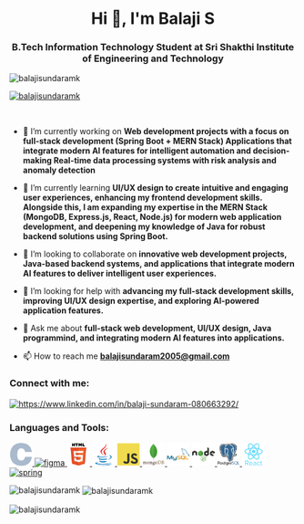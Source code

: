 <h1 align="center">Hi 👋, I'm Balaji S</h1>
<h3 align="center">B.Tech Information Technology Student at Sri Shakthi Institute of Engineering and Technology</h3>

<p align="left"> <img src="https://komarev.com/ghpvc/?username=balajisundaramk&label=Profile%20views&color=0e75b6&style=flat" alt="balajisundaramk" /> </p>

<p align="left"> <a href="https://github.com/ryo-ma/github-profile-trophy"><img src="https://github-profile-trophy.vercel.app/?username=balajisundaramk" alt="balajisundaramk" /></a> </p>

<p align="left"> <a href="https://twitter.com/" target="blank"><img src="https://img.shields.io/twitter/follow/?logo=twitter&style=for-the-badge" alt="" /></a> </p>

- 🔭 I’m currently working on **Web development projects with a focus on full-stack development (Spring Boot + MERN Stack) Applications that integrate modern AI features for intelligent automation and decision-making Real-time data processing systems with risk analysis and anomaly detection**

- 🌱 I’m currently learning **UI/UX design to create intuitive and engaging user experiences, enhancing my frontend development skills. Alongside this, I am expanding my expertise in the MERN Stack (MongoDB, Express.js, React, Node.js) for modern web application development, and deepening my knowledge of Java for robust backend solutions using Spring Boot.**

- 👯 I’m looking to collaborate on **innovative web development projects, Java-based backend systems, and applications that integrate modern AI features to deliver intelligent user experiences.**

- 🤝 I’m looking for help with **advancing my full-stack development skills, improving UI/UX design expertise, and exploring AI-powered application features.**

- 💬 Ask me about **full-stack web development, UI/UX design, Java programmind, and integrating modern AI features into applications.**

- 📫 How to reach me **balajisundaram2005@gmail.com**

<h3 align="left">Connect with me:</h3>
<p align="left">
<a href="https://linkedin.com/in/https://www.linkedin.com/in/balaji-sundaram-080663292/" target="blank"><img align="center" src="https://raw.githubusercontent.com/rahuldkjain/github-profile-readme-generator/master/src/images/icons/Social/linked-in-alt.svg" alt="https://www.linkedin.com/in/balaji-sundaram-080663292/" height="30" width="40" /></a>
</p>

<h3 align="left">Languages and Tools:</h3>
<p align="left"> <a href="https://www.cprogramming.com/" target="_blank" rel="noreferrer"> <img src="https://raw.githubusercontent.com/devicons/devicon/master/icons/c/c-original.svg" alt="c" width="40" height="40"/> </a> <a href="https://www.figma.com/" target="_blank" rel="noreferrer"> <img src="https://www.vectorlogo.zone/logos/figma/figma-icon.svg" alt="figma" width="40" height="40"/> </a> <a href="https://www.w3.org/html/" target="_blank" rel="noreferrer"> <img src="https://raw.githubusercontent.com/devicons/devicon/master/icons/html5/html5-original-wordmark.svg" alt="html5" width="40" height="40"/> </a> <a href="https://www.java.com" target="_blank" rel="noreferrer"> <img src="https://raw.githubusercontent.com/devicons/devicon/master/icons/java/java-original.svg" alt="java" width="40" height="40"/> </a> <a href="https://developer.mozilla.org/en-US/docs/Web/JavaScript" target="_blank" rel="noreferrer"> <img src="https://raw.githubusercontent.com/devicons/devicon/master/icons/javascript/javascript-original.svg" alt="javascript" width="40" height="40"/> </a> <a href="https://www.mongodb.com/" target="_blank" rel="noreferrer"> <img src="https://raw.githubusercontent.com/devicons/devicon/master/icons/mongodb/mongodb-original-wordmark.svg" alt="mongodb" width="40" height="40"/> </a> <a href="https://www.mysql.com/" target="_blank" rel="noreferrer"> <img src="https://raw.githubusercontent.com/devicons/devicon/master/icons/mysql/mysql-original-wordmark.svg" alt="mysql" width="40" height="40"/> </a> <a href="https://nodejs.org" target="_blank" rel="noreferrer"> <img src="https://raw.githubusercontent.com/devicons/devicon/master/icons/nodejs/nodejs-original-wordmark.svg" alt="nodejs" width="40" height="40"/> </a> <a href="https://www.postgresql.org" target="_blank" rel="noreferrer"> <img src="https://raw.githubusercontent.com/devicons/devicon/master/icons/postgresql/postgresql-original-wordmark.svg" alt="postgresql" width="40" height="40"/> </a> <a href="https://reactjs.org/" target="_blank" rel="noreferrer"> <img src="https://raw.githubusercontent.com/devicons/devicon/master/icons/react/react-original-wordmark.svg" alt="react" width="40" height="40"/> </a> <a href="https://spring.io/" target="_blank" rel="noreferrer"> <img src="https://www.vectorlogo.zone/logos/springio/springio-icon.svg" alt="spring" width="40" height="40"/> </a> </p>

<p><img align="left" src="https://github-readme-stats.vercel.app/api/top-langs?username=balajisundaramk&show_icons=true&locale=en&layout=compact" alt="balajisundaramk" /></p>

<p>&nbsp;<img align="center" src="https://github-readme-stats.vercel.app/api?username=balajisundaramk&show_icons=true&locale=en" alt="balajisundaramk" /></p>

<p><img align="center" src="https://github-readme-streak-stats.herokuapp.com/?user=balajisundaramk&" alt="balajisundaramk" /></p>

